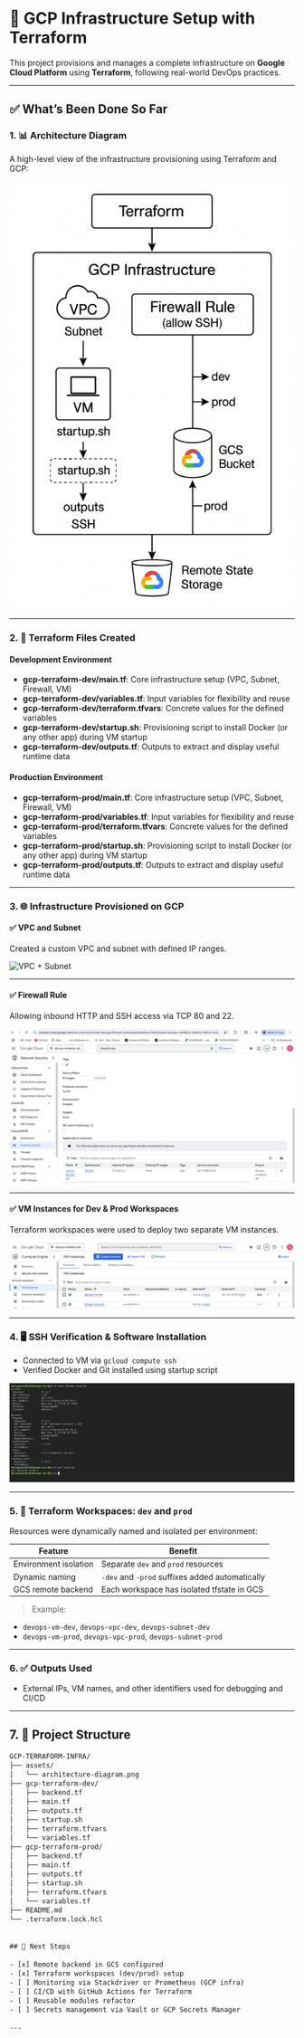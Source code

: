# 🚀 GCP Infrastructure Setup with Terraform

This project provisions and manages a complete infrastructure on **Google Cloud Platform** using **Terraform**, following real-world DevOps practices.

---

## ✅ What’s Been Done So Far

### 1. 📊 Architecture Diagram

A high-level view of the infrastructure provisioning using Terraform and GCP:

![Architecture Diagram](./assets/architecture-diagram.png)

---

### 2. 🔧 Terraform Files Created

#### Development Environment

- **gcp-terraform-dev/main.tf**: Core infrastructure setup (VPC, Subnet, Firewall, VM)
- **gcp-terraform-dev/variables.tf**: Input variables for flexibility and reuse
- **gcp-terraform-dev/terraform.tfvars**: Concrete values for the defined variables
- **gcp-terraform-dev/startup.sh**: Provisioning script to install Docker (or any other app) during VM startup
- **gcp-terraform-dev/outputs.tf**: Outputs to extract and display useful runtime data

#### Production Environment

- **gcp-terraform-prod/main.tf**: Core infrastructure setup (VPC, Subnet, Firewall, VM)
- **gcp-terraform-prod/variables.tf**: Input variables for flexibility and reuse
- **gcp-terraform-prod/terraform.tfvars**: Concrete values for the defined variables
- **gcp-terraform-prod/startup.sh**: Provisioning script to install Docker (or any other app) during VM startup
- **gcp-terraform-prod/outputs.tf**: Outputs to extract and display useful runtime data

---

### 3. 🌐 Infrastructure Provisioned on GCP

#### ✅ VPC and Subnet

Created a custom VPC and subnet with defined IP ranges.

![VPC + Subnet](./assets/vpc-subnet.png)

---

#### ✅ Firewall Rule

Allowing inbound HTTP and SSH access via TCP 80 and 22.

![Firewall Rule](./assets/firewall-rule.png)

---

#### ✅ VM Instances for Dev & Prod Workspaces

Terraform workspaces were used to deploy two separate VM instances.

![VM Instances](./assets/vm-list.png)

---

### 4. 🖥️ SSH Verification & Software Installation

- Connected to VM via `gcloud compute ssh`
- Verified Docker and Git installed using startup script

![SSH Verification](./assets/ssh-verification.png)

---

### 5. 🌱 Terraform Workspaces: `dev` and `prod`

Resources were dynamically named and isolated per environment:

| Feature               | Benefit                                         |
| --------------------- | ----------------------------------------------- |
| Environment isolation | Separate `dev` and `prod` resources             |
| Dynamic naming        | `-dev` and `-prod` suffixes added automatically |
| GCS remote backend    | Each workspace has isolated tfstate in GCS      |

> Example:

- `devops-vm-dev`, `devops-vpc-dev`, `devops-subnet-dev`
- `devops-vm-prod`, `devops-vpc-prod`, `devops-subnet-prod`

---

### 6. ✅ Outputs Used

- External IPs, VM names, and other identifiers used for debugging and CI/CD

---

## 7. 📁 Project Structure

```plaintext
GCP-TERRAFORM-INFRA/
├── assets/
│   └── architecture-diagram.png
├── gcp-terraform-dev/
│   ├── backend.tf
│   ├── main.tf
│   ├── outputs.tf
│   ├── startup.sh
│   ├── terraform.tfvars
│   └── variables.tf
├── gcp-terraform-prod/
│   ├── backend.tf
│   ├── main.tf
│   ├── outputs.tf
│   ├── startup.sh
│   ├── terraform.tfvars
│   └── variables.tf
├── README.md
└── .terraform.lock.hcl


## 🏁 Next Steps

- [x] Remote backend in GCS configured
- [x] Terraform workspaces (dev/prod) setup
- [ ] Monitoring via Stackdriver or Prometheus (GCP infra)
- [ ] CI/CD with GitHub Actions for Terraform
- [ ] Reusable modules refactor
- [ ] Secrets management via Vault or GCP Secrets Manager

---

```
